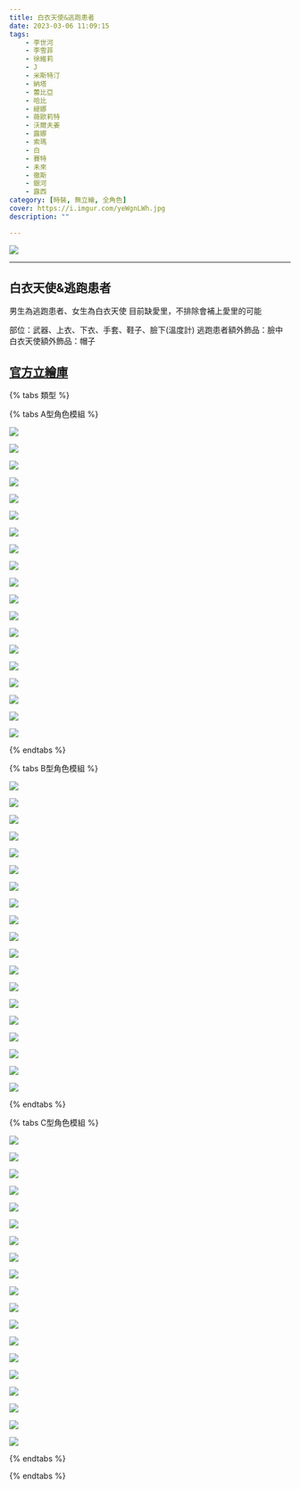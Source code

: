 ```yaml
---
title: 白衣天使&逃跑患者
date: 2023-03-06 11:09:15
tags:
    - 李世河
    - 李雪菲
    - 徐維莉
    - J
    - 米斯特汀
    - 納塔
    - 蕾比亞
    - 哈比
    - 緹娜
    - 薇歐莉特
    - 沃爾夫姜
    - 露娜
    - 索瑪
    - 白
    - 賽特
    - 未來
    - 徹斯
    - 銀河
    - 露西
category: [時裝, 無立繪, 全角色]
cover: https://i.imgur.com/yeWgnLWh.jpg
description: ""

---
```


![](https://i.imgur.com/yeWgnLW.jpg)

---

## 白衣天使&逃跑患者
男生為逃跑患者、女生為白衣天使
目前缺愛里，不排除會補上愛里的可能

部位：武器、上衣、下衣、手套、鞋子、臉下(溫度計)
逃跑患者額外飾品：臉中
白衣天使額外飾品：帽子

[官方立繪庫](https://www.naddic.co.kr/ko/game/cls/fansitekit)
---

{% tabs 類型 %}
<!-- tab 模組A型-->
{% tabs A型角色模組 %}
<!-- tab 李世河(Seha)-->
[![](https://i.imgur.com/WqSEN4b.png)](https://i.imgur.com/WqSEN4b.png)
<!-- endtab -->
<!-- tab 李雪菲(Seulbi)-->
[![](https://i.imgur.com/78lTuDi.png)](https://i.imgur.com/78lTuDi.png)
<!-- endtab -->
<!-- tab 徐維莉(Yuri)-->
[![](https://i.imgur.com/VZtToCP.png)](https://i.imgur.com/VZtToCP.png)
<!-- endtab -->
<!-- tab J-->
[![](https://i.imgur.com/BffqSq9.png)](https://i.imgur.com/BffqSq9.png)
<!-- endtab -->
<!-- tab 米斯特汀(Tein)-->
[![](https://i.imgur.com/o1RcFQE.png)](https://i.imgur.com/o1RcFQE.png)
<!-- endtab -->
<!-- tab 納塔(Nata)-->
[![](https://i.imgur.com/MaVKRxE.png)](https://i.imgur.com/MaVKRxE.png)
<!-- endtab -->
<!-- tab 蕾比雅(Levia)-->
[![](https://i.imgur.com/HkbLVTC.png)](https://i.imgur.com/HkbLVTC.png)
<!-- endtab -->
<!-- tab 哈比(Harpy)-->
[![](https://i.imgur.com/VNTY9ni.png)](https://i.imgur.com/VNTY9ni.png)
<!-- endtab -->
<!-- tab 緹娜(Tina)-->
[![](https://i.imgur.com/136wjUn.png)](https://i.imgur.com/136wjUn.png)
<!-- endtab -->
<!-- tab 薇歐莉特(Violet)-->
[![](https://i.imgur.com/vUSKCPs.png)](https://i.imgur.com/vUSKCPs.png)
<!-- endtab -->
<!-- tab 沃爾夫姜(Wolfgang)-->
[![](https://i.imgur.com/vi3jhZH.png)](https://i.imgur.com/vi3jhZH.png)
<!-- endtab -->
<!-- tab 露娜(Luna)-->
[![](https://i.imgur.com/qOPX3OO.png)](https://i.imgur.com/qOPX3OO.png)
<!-- endtab -->
<!-- tab 索瑪(Soma)-->
[![](https://i.imgur.com/w95d5bg.png)](https://i.imgur.com/w95d5bg.png)
<!-- endtab -->
<!-- tab 白(Bai)-->
[![](https://i.imgur.com/llvkd5a.png)](https://i.imgur.com/llvkd5a.png)
<!-- endtab -->
<!-- tab 賽特(Seth)-->
[![](https://i.imgur.com/2yOiq3P.png)](https://i.imgur.com/2yOiq3P.png)
<!-- endtab -->
<!-- tab 未來(Mirae)-->
[![](https://i.imgur.com/n0iv70p.png)](https://i.imgur.com/n0iv70p.png)
<!-- endtab -->
<!-- tab 徹斯(Chulsoo)-->
[![](https://i.imgur.com/RKD9owj.png)](https://i.imgur.com/RKD9owj.png)
<!-- endtab -->
<!-- tab 銀河(Eunha)-->
[![](https://i.imgur.com/yukGcP7.png)](https://i.imgur.com/yukGcP7.png)
<!-- endtab -->
<!-- tab 露西(Lucy)-->
[![](https://i.imgur.com/0epiw0D.jpg)](https://i.imgur.com/0epiw0D.jpg)
<!-- endtab -->
{% endtabs %}
<!-- endtab -->

<!-- tab 模組B型-->
{% tabs B型角色模組 %}
<!-- tab 李世河(Seha)-->
[![](https://i.imgur.com/oX0s2I8.png)](https://i.imgur.com/oX0s2I8.png)
<!-- endtab -->
<!-- tab 李雪菲(Seulbi)-->
[![](https://i.imgur.com/XInfQrR.png)](https://i.imgur.com/XInfQrR.png)
<!-- endtab -->
<!-- tab 徐維莉(Yuri)-->
[![](https://i.imgur.com/5vfjc8W.png)](https://i.imgur.com/5vfjc8W.png)
<!-- endtab -->
<!-- tab J-->
[![](https://i.imgur.com/PLOqpqS.png)](https://i.imgur.com/PLOqpqS.png)
<!-- endtab -->
<!-- tab 米斯特汀(Tein)-->
[![](https://i.imgur.com/2PfzAoU.png)](https://i.imgur.com/2PfzAoU.png)
<!-- endtab -->
<!-- tab 納塔(Nata)-->
[![](https://i.imgur.com/Dcdxtdc.png)](https://i.imgur.com/Dcdxtdc.png)
<!-- endtab -->
<!-- tab 蕾比雅(Levia)-->
[![](https://i.imgur.com/YQyqOB2.png)](https://i.imgur.com/YQyqOB2.png)
<!-- endtab -->
<!-- tab 哈比(Harpy)-->
[![](https://i.imgur.com/pXYkCQL.png)](https://i.imgur.com/pXYkCQL.png)
<!-- endtab -->
<!-- tab 緹娜(Tina)-->
[![](https://i.imgur.com/k6gViDm.png)](https://i.imgur.com/k6gViDm.png)
<!-- endtab -->
<!-- tab 薇歐莉特(Violet)-->
[![](https://i.imgur.com/ErL3CHD.png)](https://i.imgur.com/ErL3CHD.png)
<!-- endtab -->
<!-- tab 沃爾夫姜(Wolfgang)-->
[![](https://i.imgur.com/p0RJnDv.png)](https://i.imgur.com/p0RJnDv.png)
<!-- endtab -->
<!-- tab 露娜(Luna)-->
[![](https://i.imgur.com/4hHSoTS.png)](https://i.imgur.com/4hHSoTS.png)
<!-- endtab -->
<!-- tab 索瑪(Soma)-->
[![](https://i.imgur.com/XAswk77.png)](https://i.imgur.com/XAswk77.png)
<!-- endtab -->
<!-- tab 白(Bai)-->
[![](https://i.imgur.com/eLkAEP5.png)](https://i.imgur.com/eLkAEP5.png)
<!-- endtab -->
<!-- tab 賽特(Seth)-->
[![](https://i.imgur.com/dNU5aKU.png)](https://i.imgur.com/dNU5aKU.png)
<!-- endtab -->
<!-- tab 未來(Mirae)-->
[![](https://i.imgur.com/Q8jyXof.png)](https://i.imgur.com/Q8jyXof.png)
<!-- endtab -->
<!-- tab 徹斯(Chulsoo)-->
[![](https://i.imgur.com/5Ur0dTU.png)](https://i.imgur.com/5Ur0dTU.png)
<!-- endtab -->
<!-- tab 銀河(Eunha)-->
[![](https://i.imgur.com/W2rxALo.png)](https://i.imgur.com/W2rxALo.png)
<!-- endtab -->
<!-- tab 露西(Lucy)-->
[![](https://i.imgur.com/XT9nMDf.jpg)](https://i.imgur.com/XT9nMDf.jpg)
<!-- endtab -->
{% endtabs %}
<!-- endtab -->

<!-- tab 模組C型-->
{% tabs C型角色模組 %}
<!-- tab 李世河(Seha)-->
[![](https://i.imgur.com/lOChIDj.png)](https://i.imgur.com/lOChIDj.png)
<!-- endtab -->
<!-- tab 李雪菲(Seulbi)-->
[![](https://i.imgur.com/SmeOjMV.png)](https://i.imgur.com/SmeOjMV.png)
<!-- endtab -->
<!-- tab 徐維莉(Yuri)-->
[![](https://i.imgur.com/MlHCyvR.png)](https://i.imgur.com/MlHCyvR.png)
<!-- endtab -->
<!-- tab J-->
[![](https://i.imgur.com/iXlXJ1I.png)](https://i.imgur.com/iXlXJ1I.png)
<!-- endtab -->
<!-- tab 米斯特汀(Tein)-->
[![](https://i.imgur.com/y7v3rIj.png)](https://i.imgur.com/y7v3rIj.png)
<!-- endtab -->
<!-- tab 納塔(Nata)-->
[![](https://i.imgur.com/rE9skH7.png)](https://i.imgur.com/rE9skH7.png)
<!-- endtab -->
<!-- tab 蕾比雅(Levia)-->
[![](https://i.imgur.com/mftFdur.png)](https://i.imgur.com/mftFdur.png)
<!-- endtab -->
<!-- tab 哈比(Harpy)-->
[![](https://i.imgur.com/kkObeRU.png)](https://i.imgur.com/kkObeRU.png)
<!-- endtab -->
<!-- tab 緹娜(Tina)-->
[![](https://i.imgur.com/FcwAwjy.png)](https://i.imgur.com/FcwAwjy.png)
<!-- endtab -->
<!-- tab 薇歐莉特(Violet)-->
[![](https://i.imgur.com/fryE2IY.png)](https://i.imgur.com/fryE2IY.png)
<!-- endtab -->
<!-- tab 沃爾夫姜(Wolfgang)-->
[![](https://i.imgur.com/VPU5uv1.png)](https://i.imgur.com/VPU5uv1.png)
<!-- endtab -->
<!-- tab 露娜(Luna)-->
[![](https://i.imgur.com/Cbtr9kA.png)](https://i.imgur.com/Cbtr9kA.png)
<!-- endtab -->
<!-- tab 索瑪(Soma)-->
[![](https://i.imgur.com/B9NzfNq.png)](https://i.imgur.com/B9NzfNq.png)
<!-- endtab -->
<!-- tab 白(Bai)-->
[![](https://i.imgur.com/VwoEwMv.png)](https://i.imgur.com/VwoEwMv.png)
<!-- endtab -->
<!-- tab 賽特(Seth)-->
[![](https://i.imgur.com/Ksns0DV.png)](https://i.imgur.com/Ksns0DV.png)
<!-- endtab -->
<!-- tab 未來(Mirae)-->
[![](https://i.imgur.com/4w77yS1.png)](https://i.imgur.com/4w77yS1.png)
<!-- endtab -->
<!-- tab 徹斯(Chulsoo)-->
[![](https://i.imgur.com/na3zirt.png)](https://i.imgur.com/na3zirt.png)
<!-- endtab -->
<!-- tab 銀河(Eunha)-->
[![](https://i.imgur.com/05shDVr.png)](https://i.imgur.com/05shDVr.png)
<!-- endtab -->
<!-- tab 露西(Lucy)-->
[![](https://i.imgur.com/iYkgPqH.jpg)](https://i.imgur.com/iYkgPqH.jpg)
<!-- endtab -->
{% endtabs %}
<!-- endtab -->

{% endtabs %}
